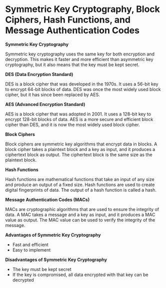 # Symmetric Key Cryptography, Block Ciphers, Hash Functions, and Message Authentication Codes

**Symmetric Key Cryptography**

Symmetric key cryptography uses the same key for both encryption and decryption. This makes it faster and more efficient than asymmetric key cryptography, but it also means that the key must be kept secret.

**DES (Data Encryption Standard)**

DES is a block cipher that was developed in the 1970s. It uses a 56-bit key to encrypt 64-bit blocks of data. DES was once the most widely used block cipher, but it has since been replaced by AES.

**AES (Advanced Encryption Standard)**

AES is a block cipher that was adopted in 2001. It uses a 128-bit key to encrypt 128-bit blocks of data. AES is a more secure and efficient block cipher than DES, and it is now the most widely used block cipher.

**Block Ciphers**

Block ciphers are symmetric key algorithms that encrypt data in blocks. A block cipher takes a plaintext block and a key as input, and it produces a ciphertext block as output. The ciphertext block is the same size as the plaintext block.

**Hash Functions**

Hash functions are mathematical functions that take an input of any size and produce an output of a fixed size. Hash functions are used to create digital fingerprints of data. The output of a hash function is called a hash.

**Message Authentication Codes (MACs)**

MACs are cryptographic algorithms that are used to ensure the integrity of data. A MAC takes a message and a key as input, and it produces a MAC value as output. The MAC value can be used to verify the integrity of the message.

**Advantages of Symmetric Key Cryptography**

* Fast and efficient
* Easy to implement

**Disadvantages of Symmetric Key Cryptography**

* The key must be kept secret
* If the key is compromised, all data encrypted with that key can be decrypted
